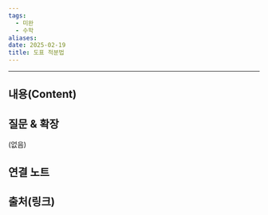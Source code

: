 ```yaml
---
tags:
  - 미완
  - 수학
aliases: 
date: 2025-02-19
title: 도표 적분법
---
```


---

## 내용(Content)


## 질문 & 확장

(없음)
	
## 연결 노트

## 출처(링크)

